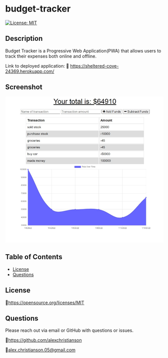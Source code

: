 # budget-tracker
[![License: MIT](https://img.shields.io/badge/License-MIT-yellow.svg)](https://opensource.org/licenses/MIT)

## Description 
Budget Tracker is a Progressive Web Application(PWA) that allows users to track their expenses both online and offline.

Link to deployed application: :link: https://sheltered-cove-24369.herokuapp.com/
## Screenshot
![Screenshot of budget tracker](./assets/images/Screenshot-budget-tracker.jpg)


## Table of Contents
* [License](#license)
* [Questions](#questions)

## License
🔗https://opensource.org/licenses/MIT

## Questions
Please reach out via email or GitHub with questions or issues.

🔗https://github.com/alexchristianson

📧alex.christianson.05@gmail.com